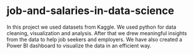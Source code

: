 # job-and-salaries-in-data-science
In this project we used datasets from Kaggle. We used python for data cleaning, visualization and analysis. After that we drew meaningful insights from the data to help job seekers and employers. We have also created a Power BI dashboard to visualize the data in an efficient way.

